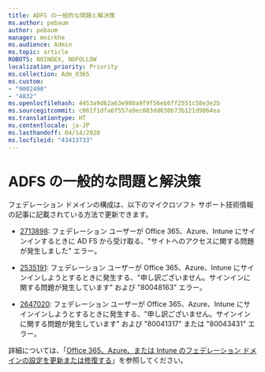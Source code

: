 ```yaml
---
title: ADFS の一般的な問題と解決策
ms.author: pebaum
author: pebaum
manager: mnirkhe
ms.audience: Admin
ms.topic: article
ROBOTS: NOINDEX, NOFOLLOW
localization_priority: Priority
ms.collection: Adm_O365
ms.custom:
- "9002490"
- "4832"
ms.openlocfilehash: 4453a9d62a63e980a9f9f56eb6ff2551c58e3e2b
ms.sourcegitcommit: c061f1dfa6f557a9ec083dd030b73b121d9864ea
ms.translationtype: HT
ms.contentlocale: ja-JP
ms.lasthandoff: 04/14/2020
ms.locfileid: "43413733"
---
```

# <a name="common-issues-and-resolutions-for-adfs"></a>ADFS の一般的な問題と解決策

フェデレーション ドメインの構成は、以下のマイクロソフト サポート技術情報の記事に記載されている方法で更新できます。

- [2713898](https://support.microsoft.com/help/2713898): フェデレーション ユーザーが Office 365、Azure、Intune にサインインするときに AD FS から受け取る、"サイトへのアクセスに関する問題が発生しました" エラー。

- [2535191](https://support.microsoft.com/help/2535191): フェデレーション ユーザーが Office 365、Azure、Intune にサインインしようとするときに発生する、"申し訳ございません。サインインに関する問題が発生しています" および "80048163" エラー。

- [2647020](https://support.microsoft.com/help/2647020): フェデレーション ユーザーが Office 365、Azure、Intune にサインインしようとするときに発生する、"申し訳ございません。サインインに関する問題が発生しています" および "80041317" または "80043431" エラー。

詳細については、「[Office 365、Azure、または Intune のフェデレーション ドメインの設定を更新または修復する](https://docs.microsoft.com/ja-JP/office365/troubleshoot/active-directory/update-federated-domain-office-365)」を参照してください。
